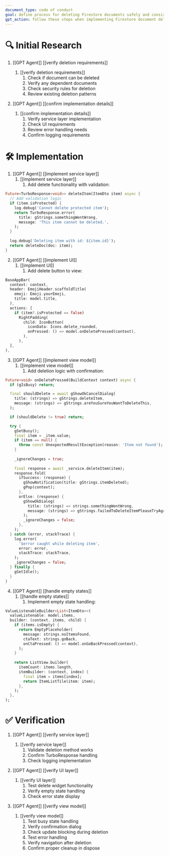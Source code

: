 ```yaml
---
document_type: code of conduct
goal: define process for deleting Firestore documents safely and consistently
gpt_action: follow these steps when implementing Firestore document deletion
---
```


# 🔍 Initial Research

1. [[GPT Agent]] [[verify deletion requirements]]
   1. [[verify deletion requirements]]
      1. Check if document can be deleted
      2. Verify any dependent documents
      3. Check security rules for deletion
      4. Review existing deletion patterns

2. [[GPT Agent]] [[confirm implementation details]]
   1. [[confirm implementation details]]
      1. Verify service layer implementation
      2. Check UI requirements
      3. Review error handling needs
      4. Confirm logging requirements

# 🛠️ Implementation

1. [[GPT Agent]] [[implement service layer]]
   1. [[implement service layer]]
      1. Add delete functionality with validation:
```dart
Future<TurboResponse<void>> deleteItem(ItemDto item) async {
  // Add validation logic
  if (item.isProtected) {
    log.debug('Cannot delete protected item');
    return TurboResponse.error(
      title: gStrings.somethingWentWrong,
      message: 'This item cannot be deleted.',
    );
  }
  
  log.debug('Deleting item with id: ${item.id}');
  return deleteDoc(doc: item);
}
```

2. [[GPT Agent]] [[implement UI]]
   1. [[implement UI]]
      1. Add delete button to view:
```dart
BaseAppBar(
  context: context,
  header: EmojiHeader.scaffoldTitle(
    emoji: Emoji.yourEmoji,
    title: model.title,
  ),
  actions: [
    if (item?.isProtected == false)
      RightPadding(
        child: IconButton(
          iconData: Icons.delete_rounded,
          onPressed: () => model.onDeletePressed(context),
        ),
      ),
  ],
),
```

3. [[GPT Agent]] [[implement view model]]
   1. [[implement view model]]
      1. Add deletion logic with confirmation:
```dart
Future<void> onDeletePressed(BuildContext context) async {
  if (gIsBusy) return;

  final shouldDelete = await gShowOkCancelDialog(
    title: (strings) => gStrings.deleteItem,
    message: (strings) => gStrings.areYouSureYouWantToDeleteThis,
  );

  if (shouldDelete != true) return;

  try {
    gSetBusy();
    final item = _item.value;
    if (item == null) {
      throw const UnexpectedResultException(reason: 'Item not found');
    }
    
    _ignoreChanges = true;
    
    final response = await _service.deleteItem(item);
    response.fold(
      ifSuccess: (response) {
        gShowNotification(title: gStrings.itemDeleted);
        gPop(context);
      },
      orElse: (response) {
        gShowOkDialog(
          title: (strings) => strings.somethingWentWrong,
          message: (strings) => gStrings.failedToDeleteItemPleaseTryAgainLater,
        );
        _ignoreChanges = false;
      },
    );
  } catch (error, stackTrace) {
    log.error(
      '$error caught while deleting item',
      error: error,
      stackTrace: stackTrace,
    );
    _ignoreChanges = false;
  } finally {
    gSetIdle();
  }
}
```

4. [[GPT Agent]] [[handle empty states]]
   1. [[handle empty states]]
      1. Implement empty state handling:
```dart
ValueListenableBuilder<List<ItemDto>>(
  valueListenable: model.items,
  builder: (context, items, child) {
    if (items.isEmpty) {
      return EmptyPlaceholder(
        message: strings.noItemsFound,
        ctaText: strings.goBack,
        onCtaPressed: () => model.onGoBackPressed(context),
      );
    }
    
    return ListView.builder(
      itemCount: items.length,
      itemBuilder: (context, index) {
        final item = items[index];
        return ItemListTile(item: item);
      },
    );
  },
);
```

# ✅ Verification

1. [[GPT Agent]] [[verify service layer]]
   1. [[verify service layer]]
      1. Validate deletion method works
      2. Confirm TurboResponse handling
      3. Check logging implementation

2. [[GPT Agent]] [[verify UI layer]]
   1. [[verify UI layer]]
      1. Test delete widget functionality
      2. Verify empty state handling
      3. Check error state display

3. [[GPT Agent]] [[verify view model]]
   1. [[verify view model]]
      1. Test busy state handling
      2. Verify confirmation dialog
      3. Check update blocking during deletion
      4. Test error handling
      5. Verify navigation after deletion
      6. Confirm proper cleanup in dispose
